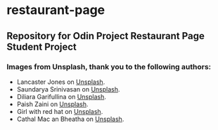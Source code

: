 # restaurant-page

## Repository for Odin Project Restaurant Page Student Project

### Images from Unsplash, thank you to the following authors:

- Lancaster Jones on [Unsplash](https://unsplash.com/photos/TRvgY5ri7u4).
- Saundarya Srinivasan on [Unsplash](https://unsplash.com/photos/60nzTP7_hMQ).
- Diliara Garifullina on [Unsplash](https://unsplash.com/photos/sXlpMo4eTv4).
- Paish Zaini on [Unsplash](https://unsplash.com/photos/-9UJTnXpUXM).
- Girl with red hat on [Unsplash](https://unsplash.com/photos/aTEX9xTyevY).
- Cathal Mac an Bheatha on [Unsplash](https://unsplash.com/photos/CJAKsppS2co).
